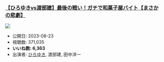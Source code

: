 ### [【ひろゆきvs渡部建】最後の戦い！ガチで和菓子屋バイト【まさかの悲劇】](https://www.youtube.com/watch?v=_XmyrIt8nEU)
[![](https://img.youtube.com/vi/_XmyrIt8nEU/sddefault.jpg)](https://www.youtube.com/watch?v=_XmyrIt8nEU)
-   公開日: 2023-08-23
-   視聴数: 371,035
-   **いいね数: 6,363**
-   出演者: [ひろゆき](/rehacq_fan/people/ひろゆき "wikilink"), 渡部建, 田中洋一
